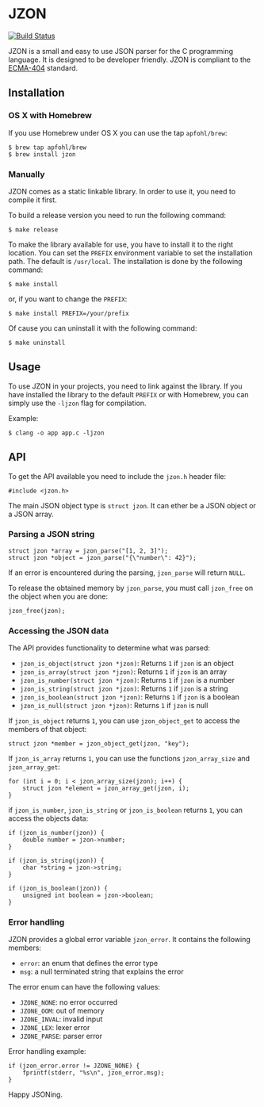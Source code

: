 # JZON

[![Build Status](https://travis-ci.org/apfohl/jzon.svg?branch=master)](https://travis-ci.org/apfohl/jzon)

JZON is a small and easy to use JSON parser for the C programming language. It
is designed to be developer friendly. JZON is compliant to the
[ECMA-404](http://www.ecma-international.org/publications/files/ECMA-ST/ECMA-404.pdf)
standard.

## Installation

### OS X with Homebrew

If you use Homebrew under OS X you can use the tap `apfohl/brew`:

    $ brew tap apfohl/brew
    $ brew install jzon

### Manually

JZON comes as a static linkable library. In order to use it, you need to compile
it first.

To build a release version you need to run the following command:

    $ make release

To make the library available for use, you have to install it to the right
location. You can set the `PREFIX` environment variable to set the installation
path. The default is `/usr/local`. The installation is done by the following
command:

    $ make install

or, if you want to change the `PREFIX`:

    $ make install PREFIX=/your/prefix

Of cause you can uninstall it with the following command:

    $ make uninstall

## Usage

To use JZON in your projects, you need to link against the library. If you have
installed the library to the default `PREFIX` or with Homebrew, you can simply
use the `-ljzon` flag for compilation.

Example:

    $ clang -o app app.c -ljzon

## API

To get the API available you need to include the `jzon.h` header file:

    #include <jzon.h>

The main JSON object type is `struct jzon`. It can ether be a JSON object or a
JSON array.

### Parsing a JSON string

    struct jzon *array = jzon_parse("[1, 2, 3]");
    struct jzon *object = jzon_parse("{\"number\": 42}");

If an error is encountered during the parsing, `jzon_parse` will return `NULL`.

To release the obtained memory by `jzon_parse`, you must call `jzon_free` on the
object when you are done:

    jzon_free(jzon);

### Accessing the JSON data

The API provides functionality to determine what was parsed:

- `jzon_is_object(struct jzon *jzon)`: Returns `1` if `jzon` is an object
- `jzon_is_array(struct jzon *jzon)`: Returns `1` if `jzon` is an array
- `jzon_is_number(struct jzon *jzon)`: Returns `1` if `jzon` is a number
- `jzon_is_string(struct jzon *jzon)`: Returns `1` if `jzon` is a string
- `jzon_is_boolean(struct jzon *jzon)`: Returns `1` if `jzon` is a boolean
- `jzon_is_null(struct jzon *jzon)`: Returns `1` if `jzon` is null

If `jzon_is_object` returns `1`, you can use `jzon_object_get` to access the
members of that object:

    struct jzon *member = jzon_object_get(jzon, "key");

If `jzon_is_array` returns `1`, you can use the functions `jzon_array_size` and
`jzon_array_get`:

    for (int i = 0; i < jzon_array_size(jzon); i++) {
        struct jzon *element = jzon_array_get(jzon, i);
    }

if `jzon_is_number`, `jzon_is_string` or `jzon_is_boolean` returns `1`, you can
access the objects data:

    if (jzon_is_number(jzon)) {
        double number = jzon->number;
    }

    if (jzon_is_string(jzon)) {
        char *string = jzon->string;
    }

    if (jzon_is_boolean(jzon)) {
        unsigned int boolean = jzon->boolean;
    }

### Error handling

JZON provides a global error variable `jzon_error`. It contains the following
members:

- `error`: an enum that defines the error type
- `msg`: a null terminated string that explains the error

The error enum can have the following values:

- `JZONE_NONE`: no error occurred
- `JZONE_OOM`: out of memory
- `JZONE_INVAL`: invalid input
- `JZONE_LEX`: lexer error
- `JZONE_PARSE`: parser error

Error handling example:

    if (jzon_error.error != JZONE_NONE) {
        fprintf(stderr, "%s\n", jzon_error.msg);
    }

Happy JSONing.
